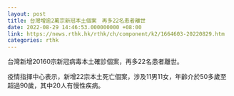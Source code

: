```yaml
---
layout: post
title: 台灣增逾2萬宗新冠本土個案　再多22名患者離世
date: 2022-08-29 14:46:53.000000000 +08:00
link: https://news.rthk.hk/rthk/ch/component/k2/1664603-20220829.htm
categories: rthk
---
```


台灣新增20160宗新冠病毒本土確診個案，再多22名患者離世。

疫情指揮中心表示，新增22宗本土死亡個案，涉及11男11女，年齡介於50多歲至超過90歲，其中20人有慢性疾病。
